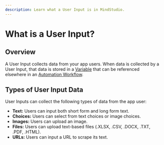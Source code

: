 ```yaml
---
description: Learn what a User Input is in MindStudio.
---
```


# What is a User Input?

## Overview

A User Input collects data from your app users. When data is collected by a User Input, that data is stored in a [Variable](what-is-a-variable.md) that can be referenced elsewhere in an [Automation Workflow](../automation-workflows/what-is-an-automation-workflow.md).

## Types of User Input Data

User Inputs can collect the following types of data from the app user:

* **Text:** Users can input both short form and long form text.
* **Choices:** Users can select from text choices or image choices.
* **Images:** Users can upload an image.
* **Files:** Users can upload text-based files (.XLSX, .CSV, .DOCX, .TXT, .PDF, .HTML).
* **URLs:** Users can input a URL to scrape its text.&#x20;
